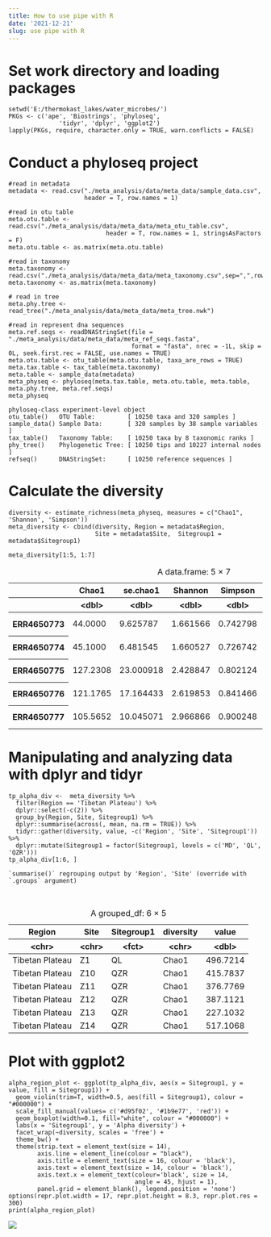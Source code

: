 ```yaml
---
title: How to use pipe with R
date: '2021-12-21'
slug: use pipe with R
---
```


# Set work directory and loading packages

```
setwd('E:/thermokast_lakes/water_microbes/')
PKGs <- c('ape', 'Biostrings', 'phyloseq',               
              'tidyr', 'dplyr', 'ggplot2')
lapply(PKGs, require, character.only = TRUE, warn.conflicts = FALSE)
```


# Conduct a phyloseq project
```
#read in metadata
metadata <- read.csv("./meta_analysis/data/meta_data/sample_data.csv",
                     header = T, row.names = 1)

#read in otu table
meta.otu.table <- read.csv("./meta_analysis/data/meta_data/meta_otu_table.csv",
                           header = T, row.names = 1, stringsAsFactors = F)
meta.otu.table <- as.matrix(meta.otu.table)

#read in taxonomy
meta.taxonomy <- read.csv("./meta_analysis/data/meta_data/meta_taxonomy.csv",sep=",",row.names=1)
meta.taxonomy <- as.matrix(meta.taxonomy)

# read in tree
meta.phy.tree <- read_tree("./meta_analysis/data/meta_data/meta_tree.nwk")

#read in represent dna sequences
meta.ref.seqs <- readDNAStringSet(file = "./meta_analysis/data/meta_data/meta_ref_seqs.fasta",
                                  format = "fasta", nrec = -1L, skip = 0L, seek.first.rec = FALSE, use.names = TRUE)
meta.otu.table <- otu_table(meta.otu.table, taxa_are_rows = TRUE)
meta.tax.table <- tax_table(meta.taxonomy)
meta.table <- sample_data(metadata)
meta_physeq <- phyloseq(meta.tax.table, meta.otu.table, meta.table, meta.phy.tree, meta.ref.seqs)
meta_physeq
```


    phyloseq-class experiment-level object
    otu_table()   OTU Table:         [ 10250 taxa and 320 samples ]
    sample_data() Sample Data:       [ 320 samples by 38 sample variables ]
    tax_table()   Taxonomy Table:    [ 10250 taxa by 8 taxonomic ranks ]
    phy_tree()    Phylogenetic Tree: [ 10250 tips and 10227 internal nodes ]
    refseq()      DNAStringSet:      [ 10250 reference sequences ]


# Calculate the diversity
```
diversity <- estimate_richness(meta_physeq, measures = c("Chao1", 'Shannon', 'Simpson'))
meta_diversity <- cbind(diversity, Region = metadata$Region,
                        Site = metadata$Site,  Sitegroup1 = metadata$Sitegroup1)
```


```
meta_diversity[1:5, 1:7]
```


<table class="dataframe">
<caption>A data.frame: 5 × 7</caption>
<thead>
	<tr><th></th><th scope=col>Chao1</th><th scope=col>se.chao1</th><th scope=col>Shannon</th><th scope=col>Simpson</th><th scope=col>Region</th><th scope=col>Site</th><th scope=col>Sitegroup1</th></tr>
	<tr><th></th><th scope=col>&lt;dbl&gt;</th><th scope=col>&lt;dbl&gt;</th><th scope=col>&lt;dbl&gt;</th><th scope=col>&lt;dbl&gt;</th><th scope=col>&lt;chr&gt;</th><th scope=col>&lt;chr&gt;</th><th scope=col>&lt;chr&gt;</th></tr>
</thead>
<tbody>
	<tr><th scope=row>ERR4650773</th><td> 44.0000</td><td> 9.625787</td><td>1.661566</td><td>0.742798</td><td>Pan-Arctic</td><td>A</td><td>North_East Siberia</td></tr>
	<tr><th scope=row>ERR4650774</th><td> 45.1000</td><td> 6.481545</td><td>1.660527</td><td>0.726742</td><td>Pan-Arctic</td><td>A</td><td>North_East Siberia</td></tr>
	<tr><th scope=row>ERR4650775</th><td>127.2308</td><td>23.000918</td><td>2.428847</td><td>0.802124</td><td>Pan-Arctic</td><td>A</td><td>North_East Siberia</td></tr>
	<tr><th scope=row>ERR4650776</th><td>121.1765</td><td>17.164433</td><td>2.619853</td><td>0.841466</td><td>Pan-Arctic</td><td>A</td><td>North_East Siberia</td></tr>
	<tr><th scope=row>ERR4650777</th><td>105.5652</td><td>10.045071</td><td>2.966866</td><td>0.900248</td><td>Pan-Arctic</td><td>A</td><td>North_East Siberia</td></tr>
</tbody>
</table>



# Manipulating and analyzing data with dplyr and tidyr

```
tp_alpha_div <-  meta_diversity %>% 
  filter(Region == 'Tibetan Plateau') %>%
  dplyr::select(-c(2)) %>%
  group_by(Region, Site, Sitegroup1) %>%
  dplyr::summarise(across(, mean, na.rm = TRUE)) %>%
  tidyr::gather(diversity, value, -c('Region', 'Site', 'Sitegroup1')) %>%
  dplyr::mutate(Sitegroup1 = factor(Sitegroup1, levels = c('MD', 'QL', 'QZR')))
tp_alpha_div[1:6, ]
```

    `summarise()` regrouping output by 'Region', 'Site' (override with `.groups` argument)


​    


<table class="dataframe">
<caption>A grouped_df: 6 × 5</caption>
<thead>
	<tr><th scope=col>Region</th><th scope=col>Site</th><th scope=col>Sitegroup1</th><th scope=col>diversity</th><th scope=col>value</th></tr>
	<tr><th scope=col>&lt;chr&gt;</th><th scope=col>&lt;chr&gt;</th><th scope=col>&lt;fct&gt;</th><th scope=col>&lt;chr&gt;</th><th scope=col>&lt;dbl&gt;</th></tr>
</thead>
<tbody>
	<tr><td>Tibetan Plateau</td><td>Z1 </td><td>QL </td><td>Chao1</td><td>496.7214</td></tr>
	<tr><td>Tibetan Plateau</td><td>Z10</td><td>QZR</td><td>Chao1</td><td>415.7837</td></tr>
	<tr><td>Tibetan Plateau</td><td>Z11</td><td>QZR</td><td>Chao1</td><td>376.7769</td></tr>
	<tr><td>Tibetan Plateau</td><td>Z12</td><td>QZR</td><td>Chao1</td><td>387.1121</td></tr>
	<tr><td>Tibetan Plateau</td><td>Z13</td><td>QZR</td><td>Chao1</td><td>227.1032</td></tr>
	<tr><td>Tibetan Plateau</td><td>Z14</td><td>QZR</td><td>Chao1</td><td>517.1068</td></tr>
</tbody>
</table>



# Plot with ggplot2
```
alpha_region_plot <- ggplot(tp_alpha_div, aes(x = Sitegroup1, y = value, fill = Sitegroup1)) +
  geom_violin(trim=T, width=0.5, aes(fill = Sitegroup1), colour = "#000000") +
  scale_fill_manual(values= c('#d95f02', '#1b9e77', 'red')) +
  geom_boxplot(width=0.1, fill="white", colour = "#000000") +
  labs(x = 'Sitegroup1', y = 'Alpha diversity') +
  facet_wrap(~diversity, scales = 'free') +
  theme_bw() +
  theme(strip.text = element_text(size = 14),
        axis.line = element_line(colour = "black"),
        axis.title = element_text(size = 16, colour = 'black'),
        axis.text = element_text(size = 14, colour = 'black'),
        axis.text.x = element_text(colour='black', size = 14, 
                                   angle = 45, hjust = 1),
        panel.grid = element_blank(), legend.position = 'none')
options(repr.plot.width = 17, repr.plot.height = 8.3, repr.plot.res = 300)
print(alpha_region_plot)
```


![](/figures/en/2021_12_21/output_5_0.png)
​    

